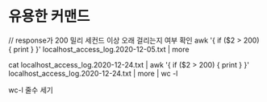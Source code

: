 # 유용한 커맨드

// response가 200 밀리 세컨드 이상 오래 걸리는지 여부 확인 awk '{ if \($2 &gt; 200\) { print } }' localhost\_access\_log.2020-12-05.txt \| more

cat localhost\_access\_log.2020-12-24.txt \| awk '{ if \($2 &gt; 200\) { print } }' localhost\_access\_log.2020-12-24.txt \| more \| wc -l

wc-l 줄수 세기



